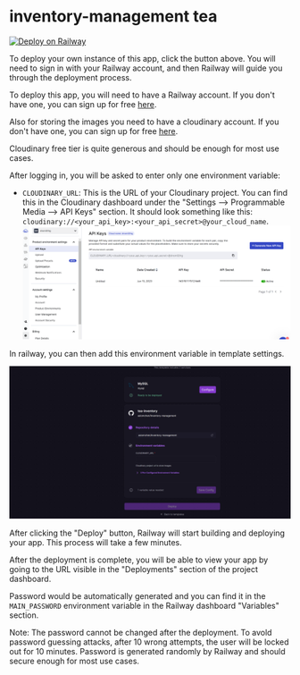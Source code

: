 # inventory-management tea

[![Deploy on Railway](https://railway.app/button.svg)](https://railway.app/template/ZrUYhl?referralCode=0IjPN6)


To deploy your own instance of this app, click the button above. You will need to sign in with your Railway account, and then Railway will guide you through the deployment process.

To deploy this app, you will need to have a Railway account. If you don't have one, you can sign up for free [here](https://railway.app).

Also for storing the images you need to have a cloudinary account. If you don't have one, you can sign up for free [here](https://cloudinary.com).

Cloudinary free tier is quite generous and should be enough for most use cases.

After logging in, you will be asked to enter only one environment variable:

- `CLOUDINARY_URL`: This is the URL of your Cloudinary project. You can find this in the Cloudinary dashboard under the "Settings --> Programmable Media --> API Keys" section. It should look something like this: `cloudinary://<your_api_key>:<your_api_secret>@your_cloud_name`.                                                                                                                                                
![alt text](2.png)


In railway, you can then add this environment variable in template settings.

![alt text](1.png)


After clicking the "Deploy" button, Railway will start building and deploying your app. This process will take a few minutes. 

After the deployment is complete, you will be able to view your app by going to the URL visible in the "Deployments" section of the project dashboard.

Password would be automatically generated and you can find it in the `MAIN_PASSWORD` environment variable in the Railway dashboard "Variables" section.

Note: The password cannot be changed after the deployment. To avold password guessing attacks, after 10 wrong attempts, the user will be locked out for 10 minutes. Password is generated randomly by Railway and should secure enough for most use cases.